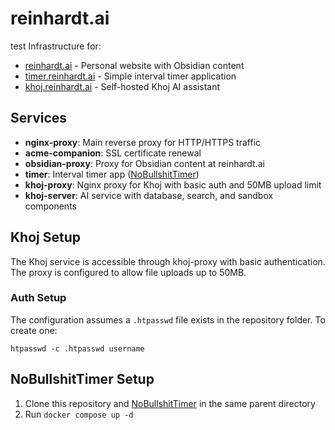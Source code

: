 # reinhardt.ai

test
Infrastructure for:
- [reinhardt.ai](https://reinhardt.ai) - Personal website with Obsidian content
- [timer.reinhardt.ai](https://timer.reinhardt.ai) - Simple interval timer application
- [khoj.reinhardt.ai](https://khoj.reinhardt.ai) - Self-hosted Khoj AI assistant

## Services

- **nginx-proxy**: Main reverse proxy for HTTP/HTTPS traffic
- **acme-companion**: SSL certificate renewal
- **obsidian-proxy**: Proxy for Obsidian content at reinhardt.ai
- **timer**: Interval timer app ([NoBullshitTimer](https://github.com/ReinhardtJ/NoBullshitTimer))
- **khoj-proxy**: Nginx proxy for Khoj with basic auth and 50MB upload limit
- **khoj-server**: AI service with database, search, and sandbox components

## Khoj Setup

The Khoj service is accessible through khoj-proxy with basic authentication. The proxy is configured to allow file uploads up to 50MB.

### Auth Setup

The configuration assumes a `.htpasswd` file exists in the repository folder. To create one:

```
htpasswd -c .htpasswd username
```

## NoBullshitTimer Setup

1. Clone this repository and [NoBullshitTimer](https://github.com/ReinhardtJ/NoBullshitTimer) in the same parent directory
2. Run `docker compose up -d`
